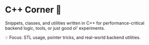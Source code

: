 # C++ Corner 🧠

Snippets, classes, and utilities written in C++ for performance-critical backend logic, tools, or just good ol' experiments.

💡 Focus: STL usage, pointer tricks, and real-world backend utilities.
